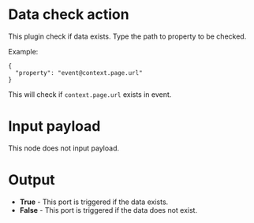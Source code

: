 # Data check action

This plugin check if data exists.
Type the path to property to be checked.

Example:
```
{
  "property": "event@context.page.url"
}
```

This will check if `context.page.url` exists in event.


# Input payload

This node does not input payload.

# Output

* __True__ - This port is triggered if the data exists.
* __False__ - This port is triggered if the data does not exist.